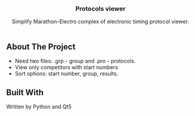<br/>
<p align="center">
  <h3 align="center">Protocols viewer</h3>

  <p align="center">
    Simplify Marathon-Electro complex of electronic timing protocol viewer.
    <br/>
    <br/>
  </p>
</p>


## About The Project
* Need two files: .grp - group and .pro - protocols. 
* View only competitors with start numbers
* Sort options: start number, group, results.

## Built With
Written by Python and Qt5

